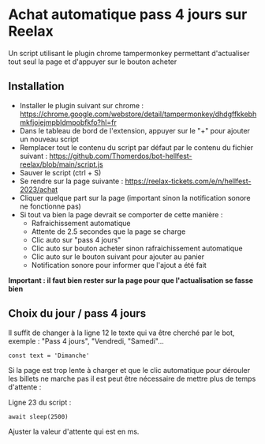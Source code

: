 # Achat automatique pass 4 jours sur Reelax

Un script utilisant le plugin chrome tampermonkey permettant d'actualiser tout seul la page et d'appuyer sur le bouton acheter

## Installation

* Installer le plugin suivant sur chrome : https://chrome.google.com/webstore/detail/tampermonkey/dhdgffkkebhmkfjojejmpbldmpobfkfo?hl=fr
* Dans le tableau de bord de l'extension, appuyer sur le "+" pour ajouter un nouveau script
* Remplacer tout le contenu du script par défaut par le contenu du fichier suivant : https://github.com/Thomerdos/bot-hellfest-reelax/blob/main/script.js
* Sauver le script (ctrl + S)
* Se rendre sur la page suivante : https://reelax-tickets.com/e/n/hellfest-2023/achat
* Cliquer quelque part sur la page (important sinon la notification sonore ne fonctionne pas)
* Si tout va bien la page devrait se comporter de cette manière :
  * Rafraichissement automatique
  * Attente de 2.5 secondes que la page se charge
  * Clic auto sur "pass 4 jours"
  * Clic auto sur bouton acheter sinon rafraichissement automatique
  * Clic auto sur le bouton suivant pour ajouter au panier
  * Notification sonore pour informer que l'ajout a été fait

**Important : il faut bien rester sur la page pour que l'actualisation se fasse bien**

## Choix du jour / pass 4 jours

Il suffit de changer à la ligne 12 le texte qui va être cherché par le bot, exemple : "Pass 4 jours", "Vendredi, "Samedi"...

````
const text = 'Dimanche'
````

Si la page est trop lente à charger et que le clic automatique pour dérouler les billets ne marche pas il est peut être nécessaire de mettre plus de temps d'attente :

Ligne 23 du script :

````
await sleep(2500)
````

Ajuster la valeur d'attente qui est en ms.
